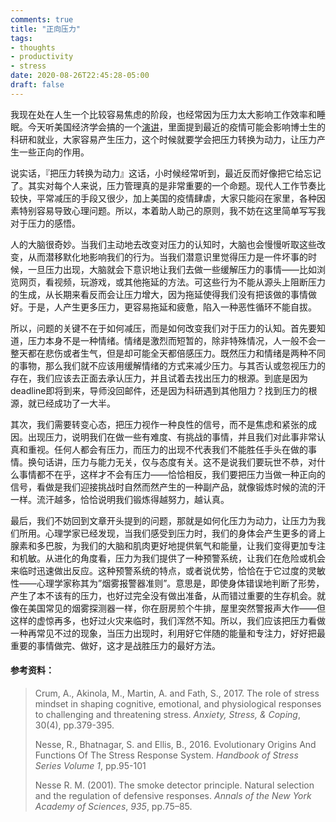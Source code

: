 ```yaml
---
comments: true
title: "正向压力"
tags:
- thoughts
- productivity
- stress
date: 2020-08-26T22:45:28-05:00
draft: false
---
```


我现在处在人生一个比较容易焦虑的阶段，也经常因为压力太大影响工作效率和睡眠。今天听美国经济学会搞的一个[演讲](https://www.aeaweb.org/joe/communications/video/2020/webinar-part-1)，里面提到最近的疫情可能会影响博士生的科研和就业，大家容易产生压力，这个时候就要学会把压力转换为动力，让压力产生一些正向的作用。

说实话，『把压力转换为动力』这话，小时候经常听到，最近反而好像把它给忘记了。其实对每个人来说，压力管理真的是非常重要的一个命题。现代人工作节奏比较快，平常减压的手段又很少，加上美国的疫情肆虐，大家只能闷在家里，各种因素特别容易导致心理问题。所以，本着助人助己的原则，我不妨在这里简单写写我对于压力的感悟。

人的大脑很奇妙。当我们主动地去改变对压力的认知时，大脑也会慢慢听取这些改变，从而潜移默化地影响我们的行为。当我们潜意识里觉得压力是一件坏事的时候，一旦压力出现，大脑就会下意识地让我们去做一些缓解压力的事情——比如浏览网页，看视频，玩游戏，或其他拖延的方法。可这些行为不能从源头上阻断压力的生成，从长期来看反而会让压力增大，因为拖延使得我们没有把该做的事情做好。于是，人产生更多压力，更容易拖延和疲惫，陷入一种恶性循环不能自拔。

所以，问题的关键不在于如何减压，而是如何改变我们对于压力的认知。首先要知道，压力本身不是一种情绪。情绪是激烈而短暂的，除非特殊情况，人一般不会一整天都在悲伤或者生气，但是却可能全天都倍感压力。既然压力和情绪是两种不同的事物，那么我们就不应该用缓解情绪的方式来减少压力。与其否认或忽视压力的存在，我们应该去正面去承认压力，并且试着去找出压力的根源。到底是因为deadline即将到来，导师没回邮件，还是因为科研遇到其他阻力？找到压力的根源，就已经成功了一大半。

其次，我们需要转变心态，把压力视作一种良性的信号，而不是焦虑和紧张的成因。出现压力，说明我们在做一些有难度、有挑战的事情，并且我们对此事非常认真和重视。任何人都会有压力，而压力的出现不代表我们不能胜任手头在做的事情。换句话讲，压力与能力无关，仅与态度有关。这不是说我们要玩世不恭，对什么事情都不在乎，这样才不会有压力——恰恰相反，我们要把压力当做一种正向的信号，看做是我们迎接挑战时自然而然产生的一种副产品，就像锻炼时候的流的汗一样。流汗越多，恰恰说明我们锻炼得越努力，越认真。

最后，我们不妨回到文章开头提到的问题，那就是如何化压力为动力，让压力为我们所用。心理学家已经发现，当我们感受到压力时，我们的身体会产生更多的肾上腺素和多巴胺，为我们的大脑和肌肉更好地提供氧气和能量，让我们变得更加专注和机敏。从进化的角度看，压力为我们提供了一种预警系统，让我们在危险或机会来临时迅速做出反应。这种预警系统的特点，或者说优势，恰恰在于它过度的灵敏性——心理学家称其为”烟雾报警器准则”。意思是，即使身体错误地判断了形势，产生了本不该有的压力，也好过完全没有做出准备，从而错过重要的生存机会。就像在美国常见的烟雾探测器一样，你在厨房煎个牛排，屋里突然警报声大作——但这样的虚惊再多，也好过火灾来临时，我们浑然不知。所以，我们应该把压力看做一种再常见不过的现象，当压力出现时，利用好它伴随的能量和专注力，好好把最重要的事情做完、做好，这才是战胜压力的最好方法。



#### 参考资料：



> Crum, A., Akinola, M., Martin, A. and Fath, S., 2017. The role of stress mindset in shaping cognitive, emotional, and physiological responses to challenging and threatening stress. *Anxiety, Stress, & Coping*, 30(4), pp.379-395.
>
> Nesse, R., Bhatnagar, S. and Ellis, B., 2016. Evolutionary Origins And Functions Of The Stress Response System. *Handbook of Stress Series Volume 1*, pp.95-101
>
> Nesse R. M. (2001). The smoke detector principle. Natural selection and the regulation of defensive responses. *Annals of the New York Academy of Sciences*, *935*, pp.75–85.

